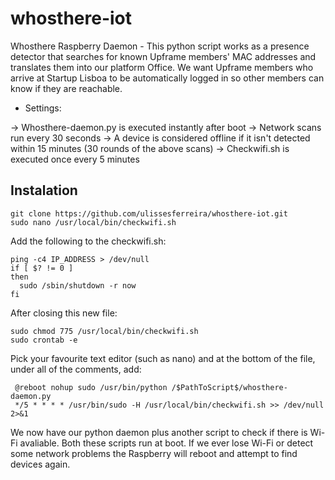 
# whosthere-iot
Whosthere Raspberry Daemon - This python script works as a presence detector that searches for known Upframe members' MAC addresses and translates them into our platform Office. We want Upframe members who arrive at Startup Lisboa to be automatically logged in so other members can know if they are reachable.

- Settings:

-> Whosthere-daemon.py is executed instantly after boot
-> Network scans run every 30 seconds
-> A device is considered offline if it isn't detected within 15 minutes (30 rounds of the above scans)
-> Checkwifi.sh is executed once every 5 minutes


## Instalation

```
git clone https://github.com/ulissesferreira/whosthere-iot.git
sudo nano /usr/local/bin/checkwifi.sh
```
Add the following to the checkwifi.sh:
```
ping -c4 IP_ADDRESS > /dev/null
if [ $? != 0 ]
then
  sudo /sbin/shutdown -r now
fi
```
After closing this new file:
```
sudo chmod 775 /usr/local/bin/checkwifi.sh
sudo crontab -e
```
Pick your favourite text editor (such as nano) and at the bottom of the file, 
under all of the comments, add:
```
 @reboot nohup sudo /usr/bin/python /$PathToScript$/whosthere-daemon.py 
 */5 * * * * /usr/bin/sudo -H /usr/local/bin/checkwifi.sh >> /dev/null 2>&1
 ```
We now have our python daemon plus another script to check if there is Wi-Fi avaliable. Both these scripts run at boot. If we ever lose Wi-Fi or detect some network problems the Raspberry will reboot and attempt to find devices again. 
